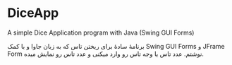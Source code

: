# DiceApp
A simple Dice Application program with Java (Swing GUI Forms)

برنامۀ سادۀ برای ریختن تاس  که به زبان جاوا و با کمک Swing GUI Forms و JFrame Form نوشتم. عدد تاس یا وجه تاس رو وارد میکنی و عدد تاس رو نمایش میده.
